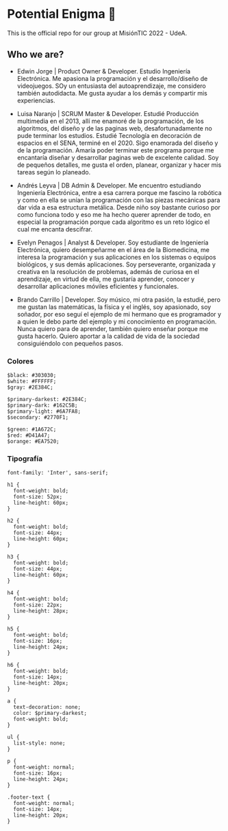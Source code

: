 # Potential Enigma 🧐
This is the official repo for our group at MisiónTIC 2022 - UdeA.

## Who we are?

- Edwin Jorge | Product Owner & Developer.
Estudio Ingeniería Electrónica. Me apasiona la programación y el desarrollo/diseño de videojuegos. SOy un entusiasta del autoaprendizaje, me considero también autodidacta. Me gusta ayudar a los demás y compartir mis experiencias.

- Luisa Naranjo | SCRUM Master & Developer.
Estudié Producción multimedia en el 2013, allí me enamoré de la programación,
de los algoritmos, del diseño y de las paginas web, desafortunadamente no pude terminar los estudios.
Estudié Tecnología en decoración de espacios en el SENA, terminé en el 2020. Sigo enamorada del diseño y de la programación. Amaría poder terminar este programa porque me encantaría diseñar y desarrollar  paginas web de excelente calidad. Soy de pequeños detalles, me gusta el orden, planear, organizar y hacer mis tareas según lo planeado. 

- Andrés Leyva | DB Admin & Developer.
Me encuentro estudiando Ingeniería Electrónica, entre a esa carrera porque me fascino la robótica y como en ella se unían la programación con las piezas mecánicas para dar vida a esa estructura metálica. Desde niño soy bastante curioso por como funciona todo y eso me ha hecho querer aprender de todo, en especial la programación porque cada algoritmo es un reto lógico el cual me encanta descifrar.

- Evelyn Penagos | Analyst & Developer.
Soy estudiante de Ingeniería Electrónica, quiero desempeñarme en el área de la Biomedicina, me interesa la programación y sus aplicaciones en los sistemas o equipos biológicos, y sus demás aplicaciones. Soy perseverante, organizada y creativa en la resolución de problemas, además de curiosa en el aprendizaje, en virtud de ella, me gustaría aprender, conocer y desarrollar aplicaciones móviles eficientes y funcionales.

- Brando Carrillo | Developer.
Soy músico, mi otra pasión, la estudié, pero me gustan las matemáticas, la física y el inglés, soy apasionado, soy soñador, por eso seguí el ejemplo de mi hermano que es programador y a quien le debo parte del ejemplo y mi conocimiento en programación. Nunca quiero para de aprender, también quiero enseñar porque me gusta hacerlo. Quiero aportar a la calidad de vida de la sociedad consiguiéndolo con pequeños pasos.

### Colores

```
$black: #303030;
$white: #FFFFFF;
$gray: #2E384C;

$primary-darkest: #2E384C;
$primary-dark: #162C5B;
$primary-light: #6A7FA8;
$secondary: #2770F1;

$green: #1A672C;
$red: #D41A47;
$orange: #EA7520;

```

### Tipografía

``` 
font-family: 'Inter', sans-serif;

h1 {
  font-weight: bold;
  font-size: 52px;
  line-height: 60px;
}

h2 {
  font-weight: bold;
  font-size: 44px;
  line-height: 60px;
}

h3 {
  font-weight: bold;
  font-size: 44px;
  line-height: 60px;
}

h4 {
  font-weight: bold;
  font-size: 22px;
  line-height: 28px;
}

h5 {
  font-weight: bold;
  font-size: 16px;
  line-height: 24px;
}

h6 { 
  font-weight: bold;
  font-size: 14px;
  line-height: 20px;
}

a {
  text-decoration: none;
  color: $primary-darkest;
  font-weight: bold;
}

ul {
  list-style: none;
}

p {
  font-weight: normal;
  font-size: 16px;
  line-height: 24px;
}

.footer-text {
  font-weight: normal;
  font-size: 14px;
  line-height: 20px;
}
```
